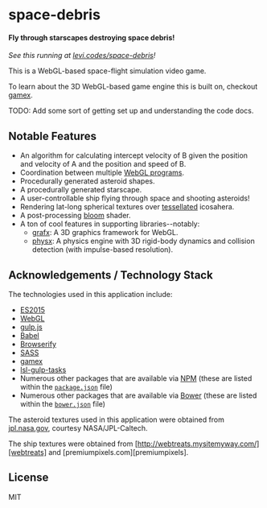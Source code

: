 # space-debris

#### Fly through starscapes destroying space debris!

_See this running at [levi.codes/space-debris][demo]!_

This is a WebGL-based space-flight simulation video game. 

To learn about the 3D WebGL-based game engine this is built on, checkout [gamex][gamex].

TODO: Add some sort of getting set up and understanding the code docs.

## Notable Features

- An algorithm for calculating intercept velocity of B given the position and velocity of A and the
  position and speed of B.
- Coordination between multiple [WebGL programs][webgl-program].
- Procedurally generated asteroid shapes.
- A procedurally generated starscape.
- A user-controllable ship flying through space and shooting asteroids!
- Rendering lat-long spherical textures over [tessellated][tesselation] icosahera.
- A post-processing [bloom][bloom] shader.
- A ton of cool features in supporting libraries--notably:
  - [grafx][grafx]: A 3D graphics framework for WebGL.
  - [physx][physx]: A physics engine with 3D rigid-body dynamics and collision detection (with
    impulse-based resolution).

## Acknowledgements / Technology Stack

The technologies used in this application include:

- [ES2015][es2015]
- [WebGL][webgl]
- [gulp.js][gulp]
- [Babel][babel]
- [Browserify][browserify]
- [SASS][sass]
- [gamex][gamex]
- [lsl-gulp-tasks][lsl-gulp-tasks]
- Numerous other packages that are available via [NPM][npm] (these are listed within the
  [`package.json`](./package.json) file)
- Numerous other packages that are available via [Bower][bower] (these are listed within the
  [`bower.json`](./bower.json) file)

The asteroid textures used in this application were obtained from [jpl.nasa.gov][jpl], courtesy
NASA/JPL-Caltech.

The ship textures were obtained from [http://webtreats.mysitemyway.com/][webtreats] and
[premiumpixels.com][premiumpixels].

## License

MIT

[demo]: http://levi.codes/space-debris

[gamex]: https://github.com/levilindsey/gamex
[grafx]: https://github.com/levilindsey/grafx
[physx]: https://github.com/levilindsey/physx
[lsl-gulp-tasks]: https://github.com/levilindsey/lsl-gulp-tasks

[es2015]: http://www.ecma-international.org/ecma-262/6.0/
[webgl]: https://developer.mozilla.org/en-US/docs/Web/API/WebGL_API
[node]: http://nodejs.org/
[babel]: https://babeljs.io/
[browserify]: http://browserify.org/
[gulp]: http://gulpjs.com/
[sass]: http://sass-lang.com/
[jasmine]: http://jasmine.github.io/
[karma]: https://karma-runner.github.io/1.0/index.html
[npm]: http://npmjs.org/
[bower]: http://bower.io/

[jpl]: http://www.jpl.nasa.gov/spaceimages/search_grid.php?sort=mission&q=voyager
[webtreats]: http://webtreats.mysitemyway.com/8-tileable-metal-textures/

[webgl-program]: https://developer.mozilla.org/en-US/docs/Web/API/WebGLProgram
[tesselation]: https://en.wikipedia.org/wiki/Tessellation
[bloom]: https://en.wikipedia.org/wiki/Bloom_(shader_effect)